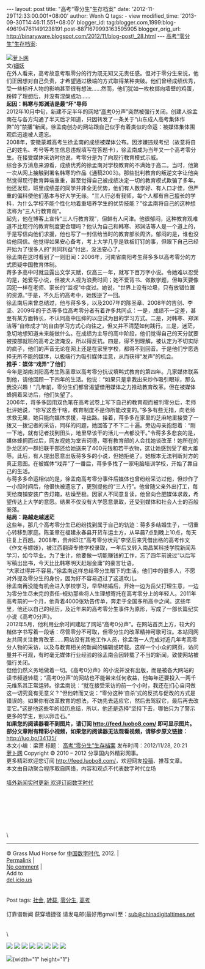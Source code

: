 --- layout: post title: "高考“零分生”生存档案" date:
'2012-11-29T12:33:00.001+08:00' author: Wenh Q tags: - view
modified\_time: '2013-09-30T14:46:11.551+08:00' blogger\_id:
tag:blogger.com,1999:blog-4961947611491238191.post-8871679993163595905
blogger\_orig\_url:
http://binaryware.blogspot.com/2012/11/blog-post\_28.html ---
[高考“零分生”生存档案](http://feedproxy.google.com/~r/chinagfwblog/~3/gZd_nwggS-Y/):\
\
[![萝卜网](http://hu.luo.bo/files/2012/11/28/a3c18b7defa9a1e017f6d1706c174910.jpg "萝卜网")](http://hu.luo.bo/files/2012/11/28/a3c18b7defa9a1e017f6d1706c174910.jpg "萝卜网")\
文/[细妖](http://blog.sina.com.cn/s/blog_67feeb490102e7p5.html?tj=1)\
在外人看来，高考故意考取零分的行为既无知又无责任感。但对于零分生来说，他们正因想对自己负责，才希望通过极端的方式取得某种突破。他们曾经成绩优秀，受一些标杆人物的影响甚至很有想法……然而，他们犹如一枚枚掷向墙壁的鸡蛋，粉碎了理想后，并没有涅槃成功……\
**起因：韩寒与郑渊洁是最“坏”导师**\
2012年10月中旬，新建不足半年的网站“[高考](https://mycdtweb.info/chinese/tag/%e9%ab%98%e8%80%83/?category=10466 "标签 高考 下的日志")0分声”突然被强行关闭。创建人徐孟南在与各方沟通了半天后才知道，只因转发了一条关于“山东成人高考集体作弊”的“禁播”新闻。徐孟南创办的网站跟自己似乎有着类似的命运：被媒体集体围观后迅速被人遗忘。\
2008年，安徽蒙城高考生徐孟南的成绩被媒体公布。因涉嫌违规考纪（故意将自己的姓名、考号等考生信息违规填写在答题卡），徐孟南成为当年又一个高考零分生。在接受媒体采访时他说，考零分是为了向现行教育模式示威。\
综合多方消息来源看，成绩优秀的徐孟南对学校教育的不满始于高二。当时，他第一次从网上接触到署名韩寒的作品《通稿2003》。那些批判教育的叛逆文字让他突然觉得现行教育弊端重重，甚至觉得自己被成绩决定一切的教育模式欺骗了多年。他还发现，班里成绩差的同学并非全无优势，他们有人数学好、有人口才佳，但严重的偏科使他们基本与好大学无缘。“三人行必有我师，每个人都有自己擅长的学科，为什么学校不能个性化地着重培养学生的优势技能？”徐孟南将自己的这种想法称为“三人行教育观”。\
起先，他在博客上宣传“三人行教育观”，但鲜有人问津。他很郁闷，这种教育观难道不比现行的教育制度更合理吗？他认为自己和韩寒、郑渊洁等人是一个道上的，于是写信向他们求援，他也写了一封信给当时的教育部长周济。郁闷的是，谁也没给他回信。他觉得如果安心备考，考上大学几乎是铁板钉钉的事，但眼下自己已经开始为了很多人的“共同利益”付出，没法安心了。\
徐孟南在这时看到了一则旧闻：2006年，河南省南阳考生蒋多多以高考零分的方式质疑中国教育体制。\
蒋多多高中时就显露出文学天赋，仅高三一年，就写下百万字小说。令她难以忍受的是，她爱写小说，但被大人视为浪费时间；她不爱背书、做数学题，但每天要像囚犯一样在老师、家长的“监视”中度过。她说，“世界上没有垃圾，只有放错位置的资源。”于是，不久后的高考中，她叛逆了一回。\
徐孟南后来曾总结过，他与蒋多多，以及2007年的陈圣章、2008年的吉剑、李坚、2009年的于杰等多位高考零分者有着许多共同点：一是，成绩不一定差，甚至有某方面特长，不认同高中压抑的以应试为目的学习方式。二是，对韩寒、郑渊洁等“自修成才”的自由学习方式心向往之，但又并不清楚如何践行。三是，迷茫，急切地想知道未来能做什么。在成绩为主导的高中阶段，他们觉得自己的天分就要被按部就班的高考之流淹没，所以得反抗。四是，得不到理解，被认定为不切实际的疯子，他们的声音无论在网上还是在家里学校，都得不到回音。于是他们宁愿选择无所不能的媒体，以极端行为吸引媒体注意，从而获得“发声”的机会。\
**推手：媒体“戏弄”了他们**\
今年是湖南浏阳高考生陈圣章以高考零分抗议填鸭式教育的第四年。几家媒体联系到他，请他回顾一下四年的生活。他说：“如果只是拿我出来炒作吸引眼球，那么我没兴趣！”几年前，零分生们都曾渴望借用媒体之力推动教育改革。但在被媒体蜂拥着采访后，他们失望了。\
2006年，蒋多多因用双色笔在高考试卷上写下自己的教育观而被判零分后，老师批评她说，“你写这些干啥，教育制度不是你所能改变的。”多多有些无措，向老师求救无果，她只能向媒体求援，寻出路。接着，蒋多多在家里的芝麻地里接受了一拨又一拨记者的采访，同样的问题，她回答了不下二十遍。旁边母亲抱怨着：“刚一下地，就有记者找到田头，地里早该干的活儿一点都没干。”令蒋多多悲哀的是，媒体蜂拥而过后，网友视她为堂吉诃德，哪有教育部的人会找她谈改革！她所在的卧龙区的一群妇联干部还给她送来了400元钱和若干衣物，这让她感到受了极大羞辱。此后，有人提出愿意出版蒋多多的小说，但她拒绝了。她根本无法判断对方的真正意图。在被媒体“戏弄”了一番后，蒋多多找了一家电脑培训学校，开始了靠自己的生活。\
与蒋多多命运相似的是，徐孟南高考零分事件后媒体也曾纷纷采访过他，但炒作了一小段时间后，他很快被遗忘了，更别提他的“三人行”。他曾随父亲外出打工，每天给商铺安装广告灯箱，枯燥至极。因家人不同意复读，他曾向合肥媒体求救，希望传达上大学的意愿。结果不仅没有大学愿意录取，还受到媒体和社会人士的百般奚落。\
**结局：路越走越迷茫**\
这些年，那几个高考零分生已纷纷找到属于自己的轨迹：蒋多多结婚生子，一切重心转移到家庭。陈圣章在福建永春县开货车运土方，从早晨7点到晚上10点，每天往复上百趟。2008年，贵州印江“高考零分状元”李坚后来凭借出格的高考作文《作文与嫖妓》，被江西翻译专修学校录取，一年后又转入南昌某科技学院新闻系学习，如今毕业。为了生计，他要做一切能赚钱的工作，忘了四年前说过“以后写写稿出出书，今天比比韩寒明天赶超金庸”的豪言壮语。\
“大家过得并不容易。”徐孟南这样总结零分生眼下的生活。他们中的很多人，不愿对外提及零分生的身份，因为好不容易迈过了这道坎儿。\
徐孟南再没能有机会进入学校学习，早早结婚后，开始一边为岳父打理生意，一边为零分生尽未完的责任–规劝那些将人生理想寄托在高考零分上的年轻人。2011年高考前的一个月，他背着4000张劝告传单，奔走于全国多所高中之间。这些年里，他还以自己的经历，及近年来的高考零分生事件为原形，写成了一部长篇纪实小说《高考0分声》。\
2012年5月，他利用业余时间建起了网站“高考0分声”。在网站首页上方，较大的楷体字书写着一段话：尽管零分不可取，但零分生的改革精神可歌可泣。本站同网友共同关注教育改革……网站没有其他工作人员，徐孟南一人完成对近几年考高零分人物的采访，以及与教育相关的新闻的编辑或转载。这样一个小众的网页，访问量并不可观，有时毫无媒体行业经验的徐孟南会因转载了不当的新闻，致使网站被强行关闭。\
但他仍然义务地做着一切。《高考0分声》的小说并没有出版，而是被各大网站的读书频道转载；“高考0分声”的网站也不能带来任何收益，他每年还要投入一两千元维系其正常运转。徐孟南说：“就在接受采访的前一个小时，我还在扪心自问做这一切究竟有无意义？”但他转而又说：“零分这种‘自杀’式的反抗与促改的方式是错误的。如果你有改革教育的想法，不妨先去适应它，然后去驾驭它，最后再去改变它。”这是他这些年的经历总结，所以，他还是选择“坚持下去，哪怕只为了警示更多的学生，别以卵击石。”\
**如果您的阅读器看不到图片，请订阅 <http://feed.luobo8.com/>
即可显示图片。**\
**部分文章附有精彩小视频，如果您的阅读器无法观看视频，请移步原文链接：**
<http://luo.bo/34135/>\
本文小编：梁萧 标题：
[高考“零分生”生存档案](http://luo.bo/34135/ "高考“零分生”生存档案")
发布时间：2012/11/28, 20:21\
[萝卜网](http://luo.bo/ "萝卜网 - 人人都是艺术家") Copyright © 2010 –
2012 分享国内外精彩网事。\
更多精彩欢迎您订阅
<http://feed.luobo8.com/>，欢迎网友[投稿](http://luo.bo/delivery/)、推荐文章。\
本文由自动聚合程序取自网络，内容和观点不代表数字时代立场\
\
[墙外新闻实时更新 欢迎订阅数字时代](http://eepurl.com/mstlf)\
\
\
\
\
\
\
\
\

------------------------------------------------------------------------

© Grass Mud Horse for [中国数字时代](https://mycdtweb.info/chinese),
2012. |\
[Permalink](https://mycdtweb.info/chinese/2012/11/%e9%ab%98%e8%80%83%e9%9b%b6%e5%88%86%e7%94%9f%e7%94%9f%e5%ad%98%e6%a1%a3%e6%a1%88/)
|\
[No
comment](https://mycdtweb.info/chinese/2012/11/%e9%ab%98%e8%80%83%e9%9b%b6%e5%88%86%e7%94%9f%e7%94%9f%e5%ad%98%e6%a1%a3%e6%a1%88/#comments)
|\
Add to\
[del.icio.us](http://del.icio.us/post?url=https://mycdtweb.info/chinese/2012/11/%e9%ab%98%e8%80%83%e9%9b%b6%e5%88%86%e7%94%9f%e7%94%9f%e5%ad%98%e6%a1%a3%e6%a1%88/&title=%E9%AB%98%E8%80%83%E2%80%9C%E9%9B%B6%E5%88%86%E7%94%9F%E2%80%9D%E7%94%9F%E5%AD%98%E6%A1%A3%E6%A1%88)\
\
\
Post tags:
[社会](https://mycdtweb.info/chinese/tag/%e7%a4%be%e4%bc%9a/?category=10466),
[转载](https://mycdtweb.info/chinese/tag/%e8%bd%ac%e8%bd%bd/?category=10466),
[零分生](https://mycdtweb.info/chinese/tag/%e9%9b%b6%e5%88%86%e7%94%9f/?category=10466),
[高考](https://mycdtweb.info/chinese/tag/%e9%ab%98%e8%80%83/?category=10466)\
\
订靠谱新闻 获穿墙捷径
请发电邮(最好用gmail)至：sub@chinadigitaltimes.net\
\
\
\
<div>

[![](http://feeds.feedburner.com/~ff/chinagfwblog?d=yIl2AUoC8zA)](http://feeds.feedburner.com/~ff/chinagfwblog?a=gZd_nwggS-Y:wPdd5jI7PDc:yIl2AUoC8zA)
[![](http://feeds.feedburner.com/~ff/chinagfwblog?i=gZd_nwggS-Y:wPdd5jI7PDc:-BTjWOF_DHI)](http://feeds.feedburner.com/~ff/chinagfwblog?a=gZd_nwggS-Y:wPdd5jI7PDc:-BTjWOF_DHI)
[![](http://feeds.feedburner.com/~ff/chinagfwblog?i=gZd_nwggS-Y:wPdd5jI7PDc:F7zBnMyn0Lo)](http://feeds.feedburner.com/~ff/chinagfwblog?a=gZd_nwggS-Y:wPdd5jI7PDc:F7zBnMyn0Lo)
[![](http://feeds.feedburner.com/~ff/chinagfwblog?i=gZd_nwggS-Y:wPdd5jI7PDc:V_sGLiPBpWU)](http://feeds.feedburner.com/~ff/chinagfwblog?a=gZd_nwggS-Y:wPdd5jI7PDc:V_sGLiPBpWU)
[![](http://feeds.feedburner.com/~ff/chinagfwblog?d=qj6IDK7rITs)](http://feeds.feedburner.com/~ff/chinagfwblog?a=gZd_nwggS-Y:wPdd5jI7PDc:qj6IDK7rITs)
[![](http://feeds.feedburner.com/~ff/chinagfwblog?d=l6gmwiTKsz0)](http://feeds.feedburner.com/~ff/chinagfwblog?a=gZd_nwggS-Y:wPdd5jI7PDc:l6gmwiTKsz0)
[![](http://feeds.feedburner.com/~ff/chinagfwblog?i=gZd_nwggS-Y:wPdd5jI7PDc:gIN9vFwOqvQ)](http://feeds.feedburner.com/~ff/chinagfwblog?a=gZd_nwggS-Y:wPdd5jI7PDc:gIN9vFwOqvQ)
[![](http://feeds.feedburner.com/~ff/chinagfwblog?d=TzevzKxY174)](http://feeds.feedburner.com/~ff/chinagfwblog?a=gZd_nwggS-Y:wPdd5jI7PDc:TzevzKxY174)

</div>

![](http://feeds.feedburner.com/~r/chinagfwblog/~4/gZd_nwggS-Y){width="1"
height="1"}
